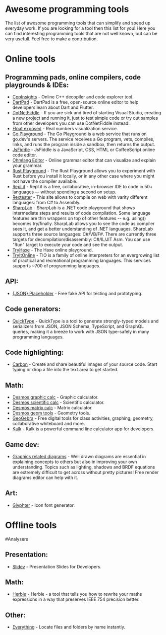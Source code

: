 # Awesome programming tools
The list of awesome programming tools that can simplify and speed up everyday work. If you are looking for a tool then this list for you! Here you can find interesting programming tools that are not well known, but can be very usefull. Feel free to make a contribution.

# Online tools
## Programming pads, online compilers, code playgrounds & IDEs:
- [CppInsights](https://cppinsights.io/) - Online C++ decopiler and code explorer tool.
- [DartPad](https://dartpad.dev/) - DartPad is a free, open-source online editor to help developers learn about Dart and Flutter. 
- [DotNetFiddle](https://dotnetfiddle.net/) - If you are sick and tired of starting Visual Studio, creating a new project and running it, just to test simple code or try out samples from other developers you can use DotNetFiddle instead.
- [Float exposed](https://float.exposed) - Real numbers visualization service.
- [Go Playground](https://go.dev/play/) - The Go Playground is a web service that runs on go.dev's servers. The service receives a Go program, vets, compiles, links, and runs the program inside a sandbox, then returns the output. 
- [JsFiddle](https://jsfiddle.net/) - JsFiddle is a JavaScript, CSS, HTML or CoffeeScript online code editor.
- [Ohmlang Editor](https://ohmlang.github.io/editor/) - Online grammar editor that can visualize and explain your grammar.
- [Rust Playground](https://play.rust-lang.org/) - The Rust Playground allows you to experiment with Rust before you install it locally, or in any other case where you might not have the compiler available.
- [Repl.it](https://repl.it/) - Repl.it is a free, collaborative, in-browser IDE to code in 50+ languages — without spending a second on setup.
- [Rextester](https://rextester.com/) - This site allows to compile on web with varity different languages: from C# to Assembly.
- [SharpLab](https://sharplab.io) - SharpLab is a .NET code playground that shows intermediate steps and results of code compilation. Some language features are thin wrappers on top of other features -- e.g. using() becomes try/finally. SharpLab allows you to see the code as compiler sees it, and get a better understanding of .NET languages. SharpLab supports three source languages: C#/VB/F#. There are currently three targets for decompilation/disassembly: C#/IL/JIT Asm. You can use "Run" target to execute your code and see the output.
- [TryHaxe](https://try.haxe.org/) - The Haxe online playground.
- [TryItOnline](https://tio.run/) - TIO is a family of online interpreters for an evergrowing list of practical and recreational programming languages. This services supports ~700 of programming languages.

## API:
- [{JSON} Placeholder](https://jsonplaceholder.typicode.com/) - Free fake API for testing and prototyping.

## Code generators:
- [QuickType](https://app.quicktype.io/) - QuickType is a tool to generate strongly-typed models and serializers from JSON, JSON Schema, TypeScript, and GraphQL queries, making it a breeze to work with JSON type-safely in many programming languages.

## Code highlighting:
- [Carbon](https://carbon.now.sh/) - Create and share beautiful images of your source code.
Start typing or drop a file into the text area to get started.

## Math:
- [Desmos graphic calc](https://www.desmos.com/calculator) - Graphic calculator.
- [Desmos scientific calc](https://www.desmos.com/scientific) - Scientific calculator.
- [Desmos matrix calc](https://www.desmos.com/matrix) - Matrix calculator.
- [Desmos geom tools](https://www.desmos.com/geometry) - Geometry tools.
- [GeoGebra](https://www.geogebra.org/calculator) - Free digital tools for class activities, graphing, geometry, collaborative whiteboard and more.
- [Kalk](https://github.com/xoofx/kalk/) - Kalk is a powerful command line calculator app for developers.

## Game dev:
 - [Graphics related diagrams](http://renderdiagrams.org/editor) - Well drawn diagrams are essential in explaining concepts to others but also in improving your own understanding. Topics such as lighting, shadows and BRDF equations are extremely difficult to get across without pretty pictures! Free render diagrams editor can help with it.

## Art:
- [Glyphter](https://glyphter.com) - Icon font generator.

# Offline tools

#Analysers

## Presentation:
- [Slidev](https://sli.dev) - Presentation Slides for Developers.

## Math:
- [Herbie](https://herbie.uwplse.org/demo/) - Herbie - a tool that tells you how to rewrite your maths expressions in a way that preserves IEEE 754 precision better.

## Other:
- [Everything](https://www.voidtools.com/en-us/) - Locate files and folders by name instantly.
